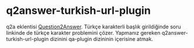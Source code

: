 q2answer-turkish-url-plugin
==============================

q2a eklentisi [Question2Answer](http://www.question2answer.org/).
Türkçe karakterli başlık girildiğinde soru linkinde de türkçe karakter problemini çözer.
Yapmanız gereken q2answer-turkish-url-plugin dizinini qa-plugin dizininin içerisine atmak.
